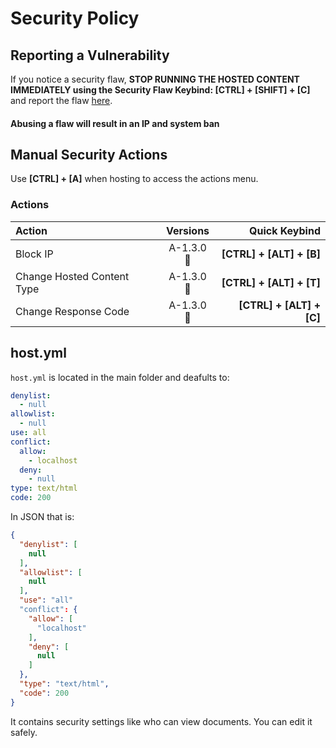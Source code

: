 # Security Policy

## Reporting a Vulnerability

If you notice a security flaw, **STOP RUNNING THE HOSTED CONTENT IMMEDIATELY using the Security Flaw Keybind: [CTRL] + [SHIFT] + [C]** and report the flaw [here](https://github.com/GloriousGlider8/webTest/issues "PyHost GitHub Issues Page").
#### Abusing a flaw will result in an IP and system ban

## Manual Security Actions

Use **[CTRL] + [A]** when hosting to access the actions menu.

### Actions

| Action      | Versions    | Quick Keybind |
| :---        |    :----:   |          ---: |
| Block IP    | A-1.3.0 🔼 | **[CTRL] + [ALT] + [B]** |
| Change Hosted Content Type | A-1.3.0 🔼 | **[CTRL] + [ALT] + [T]** |
| Change Response Code | A-1.3.0 🔼 | **[CTRL] + [ALT] + [C]** |

## host.yml

`host.yml` is located in the main folder and deafults to:
```yaml
denylist:
  - null
allowlist:
  - null
use: all
conflict:
  allow:
    - localhost
  deny:
    - null
type: text/html
code: 200
```

In JSON that is:
```json
{
  "denylist": [
    null
  ],
  "allowlist": [
    null
  ],
  "use": "all"
  "conflict": {
    "allow": [
      "localhost"
    ],
    "deny": [
      null
    ]
  },
  "type": "text/html",
  "code": 200
}
```

It contains security settings like who can view documents.
You can edit it safely.
